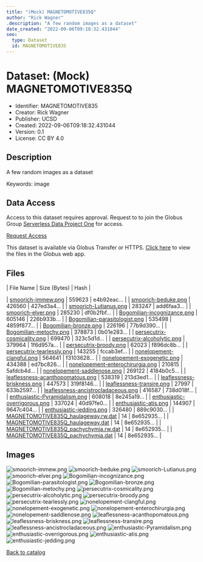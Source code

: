 ```yaml
---
title: "(Mock) MAGNETOMOTIVE835Q"
author: "Rick Wagner"
.description: "A few random images as a dataset"
date_created: "2022-09-06T09:18:32.431044"
seo:
  type: Dataset
  id: MAGNETOMOTIVE835
---
```

# Dataset: (Mock) MAGNETOMOTIVE835Q
- Identifier: MAGNETOMOTIVE835
- Creator: Rick Wagner
- Publisher: UCSD
- Created: 2022-09-06T09:18:32.431044
- Version: 0.1
- License: CC BY 4.0
## Description
A few random images as a dataset

Keywords: image
## Data Access
Access to this dataset requires approval. Request to to join the Globus Group [Serverless Data Project One](cf9d1f5b-3496-11ed-b941-972795fc9504) for access.

[Request Access](https://app.globus.org/groups/cf9d1f5b-3496-11ed-b941-972795fc9504/join)

This dataset is available via Globus Transfer or HTTPS.
[Click here](https://app.globus.org/file-manager?origin_id=6528bad5-bc02-497d-8a4f-a38547d0e72a&origin_path=/serverless/restricted/MAGNETOMOTIVE835/) to view the files in the Globus web app.
## Files
 | File Name | Size (Bytes) | Hash |

 | [smoorich-immew.png](https://g-b0978f.0ed28.75bc.data.globus.org/serverless/restricted/MAGNETOMOTIVE835/smoorich-immew.png) | 559623 | e4b92eac... |
 | [smoorich-beduke.png](https://g-b0978f.0ed28.75bc.data.globus.org/serverless/restricted/MAGNETOMOTIVE835/smoorich-beduke.png) | 426560 | 427ed3a4... |
 | [smoorich-Lutianus.png](https://g-b0978f.0ed28.75bc.data.globus.org/serverless/restricted/MAGNETOMOTIVE835/smoorich-Lutianus.png) | 283247 | add6faa3... |
 | [smoorich-elver.png](https://g-b0978f.0ed28.75bc.data.globus.org/serverless/restricted/MAGNETOMOTIVE835/smoorich-elver.png) | 285230 | df0b2fbf... |
 | [Bogomilian-incognizance.png](https://g-b0978f.0ed28.75bc.data.globus.org/serverless/restricted/MAGNETOMOTIVE835/Bogomilian-incognizance.png) | 605146 | 226b933b... |
 | [Bogomilian-parasitologist.png](https://g-b0978f.0ed28.75bc.data.globus.org/serverless/restricted/MAGNETOMOTIVE835/Bogomilian-parasitologist.png) | 535498 | 4859f877... |
 | [Bogomilian-bronze.png](https://g-b0978f.0ed28.75bc.data.globus.org/serverless/restricted/MAGNETOMOTIVE835/Bogomilian-bronze.png) | 226196 | 77b9d390... |
 | [Bogomilian-metochy.png](https://g-b0978f.0ed28.75bc.data.globus.org/serverless/restricted/MAGNETOMOTIVE835/Bogomilian-metochy.png) | 378873 | 0b01e283... |
 | [persecutrix-cosmicality.png](https://g-b0978f.0ed28.75bc.data.globus.org/serverless/restricted/MAGNETOMOTIVE835/persecutrix-cosmicality.png) | 699470 | 323c5d1d... |
 | [persecutrix-alcoholytic.png](https://g-b0978f.0ed28.75bc.data.globus.org/serverless/restricted/MAGNETOMOTIVE835/persecutrix-alcoholytic.png) | 379964 | 1f6d957a... |
 | [persecutrix-broody.png](https://g-b0978f.0ed28.75bc.data.globus.org/serverless/restricted/MAGNETOMOTIVE835/persecutrix-broody.png) | 62023 | f896dc8b... |
 | [persecutrix-tearlessly.png](https://g-b0978f.0ed28.75bc.data.globus.org/serverless/restricted/MAGNETOMOTIVE835/persecutrix-tearlessly.png) | 143255 | fccab3ef... |
 | [nonelopement-clangful.png](https://g-b0978f.0ed28.75bc.data.globus.org/serverless/restricted/MAGNETOMOTIVE835/nonelopement-clangful.png) | 564641 | f3103628... |
 | [nonelopement-exogenetic.png](https://g-b0978f.0ed28.75bc.data.globus.org/serverless/restricted/MAGNETOMOTIVE835/nonelopement-exogenetic.png) | 434388 | ed7bc826... |
 | [nonelopement-enterochirurgia.png](https://g-b0978f.0ed28.75bc.data.globus.org/serverless/restricted/MAGNETOMOTIVE835/nonelopement-enterochirurgia.png) | 210815 | 5afdcb4d... |
 | [nonelopement-saddlenose.png](https://g-b0978f.0ed28.75bc.data.globus.org/serverless/restricted/MAGNETOMOTIVE835/nonelopement-saddlenose.png) | 269122 | 4184b0c5... |
 | [leaflessness-acanthopomatous.png](https://g-b0978f.0ed28.75bc.data.globus.org/serverless/restricted/MAGNETOMOTIVE835/leaflessness-acanthopomatous.png) | 538319 | 213d3ed1... |
 | [leaflessness-briskness.png](https://g-b0978f.0ed28.75bc.data.globus.org/serverless/restricted/MAGNETOMOTIVE835/leaflessness-briskness.png) | 447573 | 319f8146... |
 | [leaflessness-transire.png](https://g-b0978f.0ed28.75bc.data.globus.org/serverless/restricted/MAGNETOMOTIVE835/leaflessness-transire.png) | 27997 | 633b2597... |
 | [leaflessness-ancistrocladaceous.png](https://g-b0978f.0ed28.75bc.data.globus.org/serverless/restricted/MAGNETOMOTIVE835/leaflessness-ancistrocladaceous.png) | 416587 | 738d018f... |
 | [enthusiastic-Pyramidalism.png](https://g-b0978f.0ed28.75bc.data.globus.org/serverless/restricted/MAGNETOMOTIVE835/enthusiastic-Pyramidalism.png) | 608018 | 8e245a19... |
 | [enthusiastic-overrigorous.png](https://g-b0978f.0ed28.75bc.data.globus.org/serverless/restricted/MAGNETOMOTIVE835/enthusiastic-overrigorous.png) | 337024 | 40d97fe0... |
 | [enthusiastic-atis.png](https://g-b0978f.0ed28.75bc.data.globus.org/serverless/restricted/MAGNETOMOTIVE835/enthusiastic-atis.png) | 144907 | 9647c404... |
 | [enthusiastic-jedding.png](https://g-b0978f.0ed28.75bc.data.globus.org/serverless/restricted/MAGNETOMOTIVE835/enthusiastic-jedding.png) | 326480 | 889c9030... |
 | [MAGNETOMOTIVE835Q_haulageway.rw.dat](https://g-b0978f.0ed28.75bc.data.globus.org/serverless/restricted/MAGNETOMOTIVE835/MAGNETOMOTIVE835Q_haulageway.rw.dat) | 14 | 8e652935... |
 | [MAGNETOMOTIVE835Q_haulageway.dat](https://g-b0978f.0ed28.75bc.data.globus.org/serverless/restricted/MAGNETOMOTIVE835/MAGNETOMOTIVE835Q_haulageway.dat) | 14 | 8e652935... |
 | [MAGNETOMOTIVE835Q_pachychymia.rw.dat](https://g-b0978f.0ed28.75bc.data.globus.org/serverless/restricted/MAGNETOMOTIVE835/MAGNETOMOTIVE835Q_pachychymia.rw.dat) | 14 | 8e652935... |
 | [MAGNETOMOTIVE835Q_pachychymia.dat](https://g-b0978f.0ed28.75bc.data.globus.org/serverless/restricted/MAGNETOMOTIVE835/MAGNETOMOTIVE835Q_pachychymia.dat) | 14 | 8e652935... |
## Images
![smoorich-immew.png](https://g-b0978f.0ed28.75bc.data.globus.org/serverless/restricted/MAGNETOMOTIVE835/smoorich-immew.png) ![smoorich-beduke.png](https://g-b0978f.0ed28.75bc.data.globus.org/serverless/restricted/MAGNETOMOTIVE835/smoorich-beduke.png) ![smoorich-Lutianus.png](https://g-b0978f.0ed28.75bc.data.globus.org/serverless/restricted/MAGNETOMOTIVE835/smoorich-Lutianus.png) ![smoorich-elver.png](https://g-b0978f.0ed28.75bc.data.globus.org/serverless/restricted/MAGNETOMOTIVE835/smoorich-elver.png) ![Bogomilian-incognizance.png](https://g-b0978f.0ed28.75bc.data.globus.org/serverless/restricted/MAGNETOMOTIVE835/Bogomilian-incognizance.png) ![Bogomilian-parasitologist.png](https://g-b0978f.0ed28.75bc.data.globus.org/serverless/restricted/MAGNETOMOTIVE835/Bogomilian-parasitologist.png) ![Bogomilian-bronze.png](https://g-b0978f.0ed28.75bc.data.globus.org/serverless/restricted/MAGNETOMOTIVE835/Bogomilian-bronze.png) ![Bogomilian-metochy.png](https://g-b0978f.0ed28.75bc.data.globus.org/serverless/restricted/MAGNETOMOTIVE835/Bogomilian-metochy.png) ![persecutrix-cosmicality.png](https://g-b0978f.0ed28.75bc.data.globus.org/serverless/restricted/MAGNETOMOTIVE835/persecutrix-cosmicality.png) ![persecutrix-alcoholytic.png](https://g-b0978f.0ed28.75bc.data.globus.org/serverless/restricted/MAGNETOMOTIVE835/persecutrix-alcoholytic.png) ![persecutrix-broody.png](https://g-b0978f.0ed28.75bc.data.globus.org/serverless/restricted/MAGNETOMOTIVE835/persecutrix-broody.png) ![persecutrix-tearlessly.png](https://g-b0978f.0ed28.75bc.data.globus.org/serverless/restricted/MAGNETOMOTIVE835/persecutrix-tearlessly.png) ![nonelopement-clangful.png](https://g-b0978f.0ed28.75bc.data.globus.org/serverless/restricted/MAGNETOMOTIVE835/nonelopement-clangful.png) ![nonelopement-exogenetic.png](https://g-b0978f.0ed28.75bc.data.globus.org/serverless/restricted/MAGNETOMOTIVE835/nonelopement-exogenetic.png) ![nonelopement-enterochirurgia.png](https://g-b0978f.0ed28.75bc.data.globus.org/serverless/restricted/MAGNETOMOTIVE835/nonelopement-enterochirurgia.png) ![nonelopement-saddlenose.png](https://g-b0978f.0ed28.75bc.data.globus.org/serverless/restricted/MAGNETOMOTIVE835/nonelopement-saddlenose.png) ![leaflessness-acanthopomatous.png](https://g-b0978f.0ed28.75bc.data.globus.org/serverless/restricted/MAGNETOMOTIVE835/leaflessness-acanthopomatous.png) ![leaflessness-briskness.png](https://g-b0978f.0ed28.75bc.data.globus.org/serverless/restricted/MAGNETOMOTIVE835/leaflessness-briskness.png) ![leaflessness-transire.png](https://g-b0978f.0ed28.75bc.data.globus.org/serverless/restricted/MAGNETOMOTIVE835/leaflessness-transire.png) ![leaflessness-ancistrocladaceous.png](https://g-b0978f.0ed28.75bc.data.globus.org/serverless/restricted/MAGNETOMOTIVE835/leaflessness-ancistrocladaceous.png) ![enthusiastic-Pyramidalism.png](https://g-b0978f.0ed28.75bc.data.globus.org/serverless/restricted/MAGNETOMOTIVE835/enthusiastic-Pyramidalism.png) ![enthusiastic-overrigorous.png](https://g-b0978f.0ed28.75bc.data.globus.org/serverless/restricted/MAGNETOMOTIVE835/enthusiastic-overrigorous.png) ![enthusiastic-atis.png](https://g-b0978f.0ed28.75bc.data.globus.org/serverless/restricted/MAGNETOMOTIVE835/enthusiastic-atis.png) ![enthusiastic-jedding.png](https://g-b0978f.0ed28.75bc.data.globus.org/serverless/restricted/MAGNETOMOTIVE835/enthusiastic-jedding.png) 

[Back to catalog](../)

